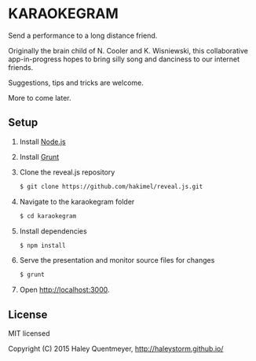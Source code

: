 # KARAOKEGRAM
Send a performance to a long distance friend.

Originally the brain child of N. Cooler and K. Wisniewski, 
this collaborative app-in-progress hopes to bring silly song and danciness to our internet friends.

Suggestions, tips and tricks are welcome.

More to come later.

## Setup
1. Install [Node.js](http://nodejs.org/)

2. Install [Grunt](http://gruntjs.com/getting-started#installing-the-cli)

4. Clone the reveal.js repository
   ```sh
   $ git clone https://github.com/hakimel/reveal.js.git
   ```

5. Navigate to the karaokegram folder
   ```sh
   $ cd karaokegram
   ```

6. Install dependencies
   ```sh
   $ npm install
   ```

7. Serve the presentation and monitor source files for changes
   ```sh
   $ grunt
   ```

8. Open <http://localhost:3000>.



## License

MIT licensed

Copyright (C) 2015 Haley Quentmeyer, http://haleystorm.github.io/
